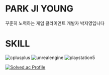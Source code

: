 # PARK JI YOUNG
꾸준히 노력하는 게임 클라이언트 개발자 박지영입니다

# SKILL
![cplusplus](https://img.shields.io/badge/cplusplus-00599C.svg?&style=for-the-badge&logo=cplusplus&logoColor=white)
![unrealengine](https://img.shields.io/badge/unrealengine-0E1128.svg?&style=for-the-badge&logo=unrealengine&logoColor=white)
![playstation5](https://img.shields.io/badge/playstation5-003791.svg?&style=for-the-badge&logo=playstation5&logoColor=white)

[![Solved.ac Profile](http://mazassumnida.wtf/api/v2/generate_badge?boj=rwsss)](https://solved.ac/profile/rwsss)

